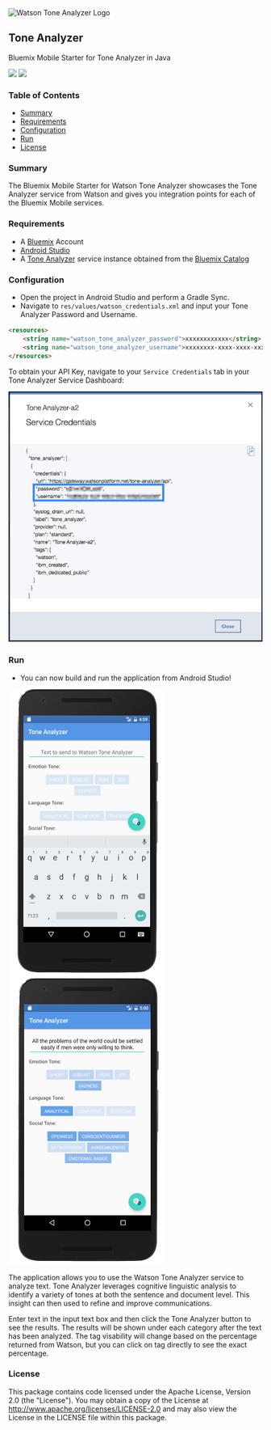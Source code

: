 <img src="https://bluemixassets.eu-gb.mybluemix.net/api/Products/image/logos/tone-analyzer.svg?key=[starter-tone-analyzer]&event=readme-image-view" alt="Watson Tone Analyzer Logo" width="200px"/>

## Tone Analyzer
Bluemix Mobile Starter for Tone Analyzer in Java

[![](https://img.shields.io/badge/bluemix-powered-blue.svg)](https://bluemix.net)
[![](https://img.shields.io/badge/platform-android-lightgrey.svg?style=flat)](https://developer.android.com/index.html)

### Table of Contents
* [Summary](#summary)
* [Requirements](#requirements)
* [Configuration](#configuration)
* [Run](#run)
* [License](#license)

### Summary
The Bluemix Mobile Starter for Watson Tone Analyzer showcases the Tone Analyzer service from Watson and gives you integration points for each of the Bluemix Mobile services.

### Requirements
* A [Bluemix](http://bluemix.net) Account
* [Android Studio](https://developer.android.com/studio/index.html)
* A [Tone Analyzer](https://console.ng.bluemix.net/catalog/services/tone-analyzer/) service instance obtained from the [Bluemix Catalog](https://console.ng.bluemix.net/catalog/)

### Configuration
* Open the project in Android Studio and perform a Gradle Sync.
* Navigate to `res/values/watson_credentials.xml` and input your Tone Analyzer Password and Username.

```HTML
<resources>
    <string name="watson_tone_analyzer_password">xxxxxxxxxxxx</string>
    <string name="watson_tone_analyzer_username">xxxxxxxx-xxxx-xxxx-xxxx-xxxxxxxxxxxx</string>
</resources>
```

To obtain your API Key, navigate to your `Service Credentials` tab in your Tone Analyzer Service Dashboard:

![ToneAnalyzerCredentials](README_Images/ToneAnalyzerCredentials.png)


### Run
* You can now build and run the application from Android Studio!

![ToneAnalyzerAndroid](README_Images/ToneAnalyzerAndroid.png) ![ToneAnalyzerAndroidClicked](README_Images/ToneAnalyzerAndroidClicked.png)

The application allows you to use the Watson Tone Analyzer service to analyze text. Tone Analyzer leverages cognitive linguistic analysis to identify a variety of tones at both the sentence and document level. This insight can then used to refine and improve communications. 

Enter text in the input text box and then click the Tone Analyzer button to see the results. The results will be shown under each category after the text has been analyzed. The tag visability will change based on the percentage returned from Watson, but you can click on tag directly to see the exact percentage.

### License
This package contains code licensed under the Apache License, Version 2.0 (the "License"). You may obtain a copy of the License at http://www.apache.org/licenses/LICENSE-2.0 and may also view the License in the LICENSE file within this package.
